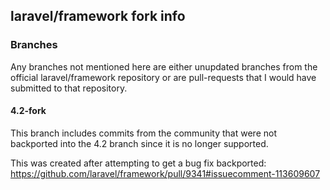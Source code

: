 ## laravel/framework fork info

### Branches

Any branches not mentioned here are either unupdated branches from 
the official laravel/framework repository or are pull-requests that I 
would have submitted to that repository.

#### 4.2-fork

This branch includes commits from the community that were not 
backported into the 4.2 branch since it is no longer supported.

This was created after attempting to get a bug fix backported: 
https://github.com/laravel/framework/pull/9341#issuecomment-113609607
